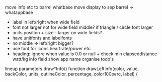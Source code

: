 move info etc to barrel whatbase
move display to sep barrel -> whatappbase

- label in left/right when wide field
- font not larger not for wide field middle? if triangle / circle
font larger
- units position + size - larger on wide fields?
- have unitfonts and labelfonts
- no middle -> left/right bigger?
- use font for icons heartrate/power etc.
- heading: ignore when value is 0.0 or null + check min elapseddistance
watt/kg info field
show app name
organise todo's

lineup parameters draw*Info()
function drawLeftInfo(color, value, backColor, units, outlineColor,
                          percentage, color100perc, label) {